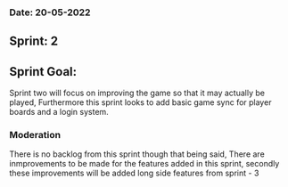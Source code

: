 ### Date: 20-05-2022

## Sprint: 2

## Sprint Goal: 
Sprint two will focus on improving the game so that it may actually be played, Furthermore this sprint looks to add basic game sync for player boards and a login system.

### Moderation

There is no backlog from this sprint though that being said, There are inmprovements to be made for the features added in this sprint, secondly these improvements will be added long side features from sprint - 3

